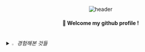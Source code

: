 <div align="center">
  
  ![header](https://capsule-render.vercel.app/api?type=cylinder&color=000000&height=150&section=header&text=SEONG%20CHAN%20OH&fontColor=ffffff&fontSize=70&animation=fadeIn&fontAlignY=55&desc=%20&descAlignY=62&descAlign=62) 
  ####  :wave: Welcome my github profile ! 
   <br/>
</div>
<i>
<details>
  
<summary>
  <img src="https://raw.githubusercontent.com/Tarikul-Islam-Anik/Animated-Fluent-Emojis/master/Emojis/Travel%20and%20places/Fire.png" alt="Fire" width="2%" /> 경험해본 것들
</summary>
   <br/>
  <img src="https://img.shields.io/badge/html5-E34F26?style=for-the-badge&logo=html5&logoColor=white">
  <img src="https://img.shields.io/badge/css3-1572B6?style=for-the-badge&logo=css3&logoColor=white">
  <img src="https://img.shields.io/badge/javascript-F7DF1E?style=for-the-badge&logo=javascript&logoColor=white">
   <br/>
  <img src="https://img.shields.io/badge/mariadb-003545?style=for-the-badge&logo=mariadb&logoColor=white">
  <img src="https://img.shields.io/badge/MySQL-4479A1?style=for-the-badge&logo=MySQL&logoColor=white">
  <img src="https://img.shields.io/badge/apache-D22128?style=flat-square&logo=apache&logoColor=white">
  <img src="https://img.shields.io/badge/php-777BB4?style=flat-square&logo=php&logoColor=white">
   <br/>
  <img src="https://img.shields.io/badge/github-181717?style=for-the-badge&logo=github&logoColor=white">
  <img src="https://img.shields.io/badge/notion-000000?style=flat-square&logo=notion&logoColor=white">
  <img src="https://img.shields.io/badge/slack-4A154B?style=flat-square&logo=slack&logoColor=white">
   <br/>
  <img src="https://img.shields.io/badge/bootstrap-7952B3?style=flat-square&logo=bootstrap&logoColor=white">
  <img src="https://img.shields.io/badge/vue.js-4FC08D?style=flat-square&logo=vue.js&logoColor=white">
  <img src="https://img.shields.io/badge/laravel-FF2D20?style=flat-square&logo=laravel&logoColor=white">
  <br/>
</details>
</i>
